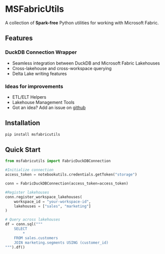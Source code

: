 # MSFabricUtils

A collection of **Spark-free** Python utilities for working with Microsoft Fabric.

## Features

### DuckDB Connection Wrapper
- Seamless integration between DuckDB and Microsoft Fabric Lakehouses
- Cross-lakehouse and cross-workspace querying
- Delta Lake writing features

### Ideas for improvements
- ETL/ELT Helpers
- Lakehouse Management Tools
- Got an idea? Add an issue on [github](https://www.github.com/mrjsj/msfabricutils/issues)

## Installation

```bash
pip install msfabricutils
```

## Quick Start

```python
from msfabricutils import FabricDuckDBConnection

#Initialize connection
access_token = notebookutils.credentials.getToken("storage")

conn = FabricDuckDBConnection(access_token=access_token)

#Register lakehouses
conn.register_workspace_lakehouses(
    workspace_id = "your-workspace-id",
    lakehouses = ["sales", "marketing"]
)

# Query across lakehouses
df = conn.sql("""
    SELECT 
        *
    FROM sales.customers
    JOIN marketing.segments USING (customer_id)
""").df()
```


